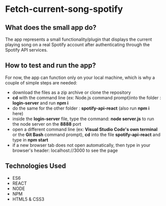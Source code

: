 # Fetch-current-song-spotify

## What does the small app do?
The app represents a small functionality/plugin that displays the current playing song on a real Spotify account after authenticating through the Spotify API services.

## How to test and run the app? 
For now, the app can function only on your local machine, which is why a couple of simple steps are needed: 
 - download the files as a zip archive or clone the repository
 - __cd__ with the command line (ex: Node.js command prompt)into the folder : __login-server__ and run __npm i__
 - do the same for the other folder : __spotify-api-react__ (also run __npm i__ here)
 - inside the __login-server__ file, type the command: __node server.js__ to run the node server on the __8888__ port
 - open a different command line (ex: __Visual Studio Code's own terminal__ or the __Git Bash__ command prompt), __cd__ into the file __spotify-api-react__ and type in __npm start__ 
 - if a new browser tab does not open automatically, then type in your browser's header: localhost://3000 to see the page


## Technologies Used
 - ES6
 - REACT
 - NODE
 - NPM
 - HTML5 & CSS3
